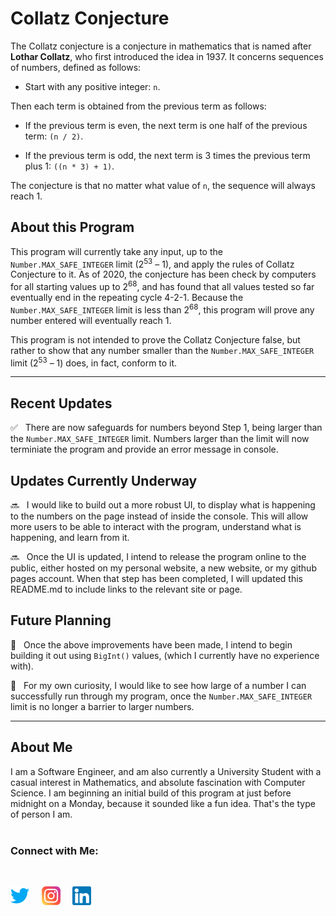 # **Collatz Conjecture**

The Collatz conjecture is a conjecture in mathematics that is named after **Lothar Collatz**, who first introduced the idea in 1937. It concerns sequences of numbers, defined as follows: 

- Start with any positive integer: `n`. 

Then each term is obtained from the previous term as follows: 

- If the previous term is even, the next term is one half of the previous term: `(n / 2)`.

- If the previous term is odd, the next term is 3 times the previous term plus 1: `((n * 3) + 1)`.

The conjecture is that no matter what value of `n`, the sequence will always reach 1.

## **About this Program** 

This program will currently take any input, up to the `Number.MAX_SAFE_INTEGER` limit (2<sup>53</sup> – 1), and apply the rules of Collatz Conjecture to it. As of 2020, the conjecture has been check by computers for all starting values up to 2<sup>68</sup>, and has found that all values tested so far eventually end in the repeating cycle 4-2-1. Because the `Number.MAX_SAFE_INTEGER` limit is less than 2<sup>68</sup>, this program will prove any number entered will eventually reach 1.

This program is not intended to prove the Collatz Conjecture false, but rather to show that any number smaller than the `Number.MAX_SAFE_INTEGER` limit (2<sup>53</sup> – 1) does, in fact, conform to it.

---

## **Recent Updates**

:white_check_mark: &nbsp; There are now safeguards for numbers beyond Step 1, being larger than the `Number.MAX_SAFE_INTEGER` limit. Numbers larger than the limit will now terminiate the program and provide an error message in console.

## **Updates Currently Underway**

:soon: &nbsp; I would like to build out a more robust UI, to display what is happening to the numbers on the page instead of inside the console. This will allow more users to be able to interact with the program, understand what is happening, and learn from it.

:soon: &nbsp; Once the UI is updated, I intend to release the program online to the public, either hosted on my personal website, a new website, or my github pages account. When that step has been completed, I will updated this README.md to include links to the relevant site or page.

## **Future Planning**

 :rocket: &nbsp; Once the above improvements have been made, I intend to begin building it out using `BigInt()` values, (which I currently have no experience with).

:rocket: &nbsp; For my own curiosity, I would like to see how large of a number I can successfully run through my program, once the `Number.MAX_SAFE_INTEGER` limit is no longer a barrier to larger numbers.

---

## **About Me**

I am a Software Engineer, and am also currently a University Student with a casual interest in Mathematics, and absolute fascination with Computer Science. I am beginning an initial build of this program at just before midnight on a Monday, because it sounded like a fun idea. That's the type of person I am. <br/><br/>
  

### **Connect with Me:**

<br/>

[![Twitter @thejessicafelts](https://raw.githubusercontent.com/thejessicafelts/thejessicafelts/master/icon-twitter.png)](https://www.twitter.com/thejessicafelts) &nbsp; &nbsp; [![Instagram @thejessicafelts](https://raw.githubusercontent.com/thejessicafelts/thejessicafelts/master/icon-instagram.png)](https://www.instagram.com/thejessicafelts) &nbsp; &nbsp; [![LinkedIn @thejessicafelts](https://raw.githubusercontent.com/thejessicafelts/thejessicafelts/master/icon-linkedin.png)](https://www.linkedin.com/in/thejessicafelts)
